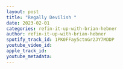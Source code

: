 ```yaml
---
layout: post
title: "Regally Devilish "
date: 2023-02-01
categories: refin-it-up-with-brian-hebner
author: refin-it-up-with-brian-hebner
spotify_track_id: 1PK0FFay5ctnGr2JY7MDDP
youtube_video_id: 
apple_track_id: 
youtube_metadata: 
---
```

